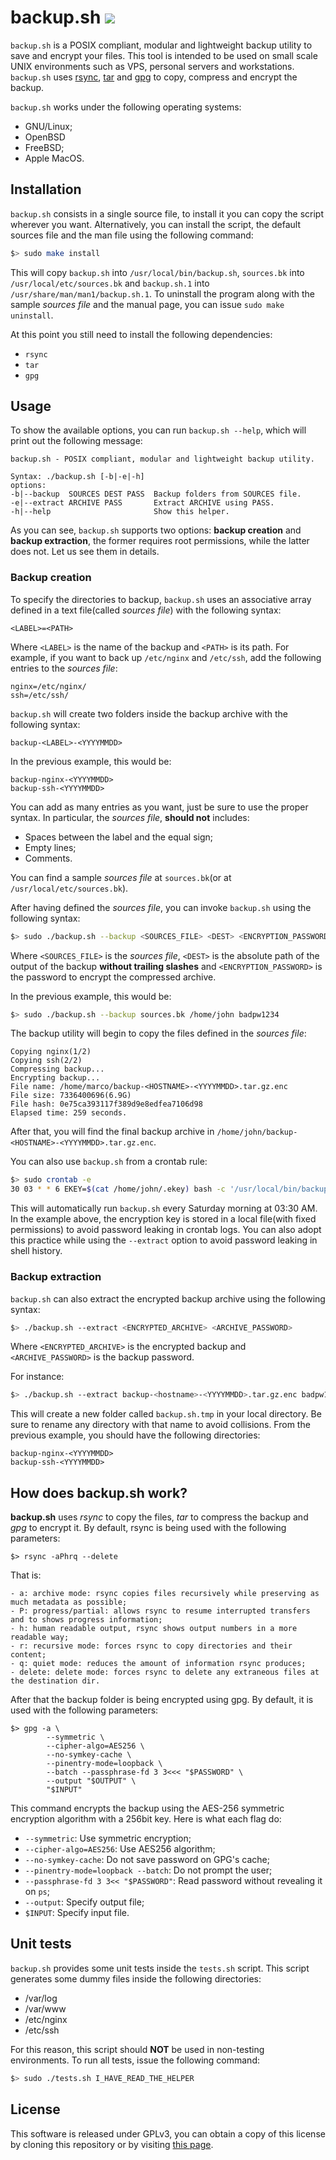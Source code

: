 # backup.sh ![](https://github.com/ceticamarco/backup.sh/actions/workflows/backup.sh.yml/badge.svg)
`backup.sh` is a POSIX compliant, modular and lightweight backup utility to save and encrypt your files.
This tool is intended to be used on small scale UNIX environments such as VPS, personal servers and
workstations. `backup.sh` uses [rsync](https://linux.die.net/man/1/rsync), [tar](https://linux.die.net/man/1/tar)
and [gpg](https://linux.die.net/man/1/gpg) to copy, compress and encrypt the backup. 

`backup.sh` works under the following operating systems: 
- GNU/Linux;
- OpenBSD
- FreeBSD;
- Apple MacOS.

## Installation
`backup.sh` consists in a single source file, to install it you can copy the script wherever you want.
Alternatively, you can install the script, the default sources file and the man file using the following command:
```sh
$> sudo make install
```
This will copy `backup.sh` into `/usr/local/bin/backup.sh`, `sources.bk` into `/usr/local/etc/sources.bk` and
`backup.sh.1` into `/usr/share/man/man1/backup.sh.1`. To uninstall the program along with the sample _sources file_ and the manual page,
you can issue `sudo make uninstall`.

At this point you still need to install the following dependencies:
- `rsync`
- `tar`
- `gpg`

## Usage
To show the available options, you can run `backup.sh --help`, which will print out the following message:
```text
backup.sh - POSIX compliant, modular and lightweight backup utility.

Syntax: ./backup.sh [-b|-e|-h]
options:
-b|--backup  SOURCES DEST PASS  Backup folders from SOURCES file.
-e|--extract ARCHIVE PASS       Extract ARCHIVE using PASS.
-h|--help                       Show this helper.
```

As you can see, `backup.sh` supports two options: **backup creation** and **backup extraction**, the former requires
root permissions, while the latter does not. Let us see them in details.

### Backup creation
To specify the directories to backup, `backup.sh` uses an associative array
defined in a text file(called _sources file_) with the following syntax:

```text
<LABEL>=<PATH>
```

Where `<LABEL>` is the name of the backup and `<PATH>` is its path. For example,
if you want to back up `/etc/nginx` and `/etc/ssh`, add the following entries to the _sources file_:

```text
nginx=/etc/nginx/
ssh=/etc/ssh/
```

`backup.sh` will create two folders inside the backup archive with the following syntax:
```text
backup-<LABEL>-<YYYYMMDD>
```

In the previous example, this would be:
```text
backup-nginx-<YYYYMMDD>
backup-ssh-<YYYYMMDD>
```

You can add as many entries as you want, just be sure to use the proper syntax. In particular,
the _sources file_, **should not** includes:
- Spaces between the label and the equal sign;  
- Empty lines;  
- Comments.

You can find a sample _sources file_ at `sources.bk`(or at `/usr/local/etc/sources.bk`).

After having defined the _sources file_, you can invoke `backup.sh` using the following syntax:
```sh
$> sudo ./backup.sh --backup <SOURCES_FILE> <DEST> <ENCRYPTION_PASSWORD>
```

Where `<SOURCES_FILE>` is the _sources file_, `<DEST>` is the absolute path of the output of the backup 
**without trailing slashes** and `<ENCRYPTION_PASSWORD>` is the password to encrypt the compressed archive.

In the previous example, this would be:
```sh
$> sudo ./backup.sh --backup sources.bk /home/john badpw1234
```

The backup utility will begin to copy the files defined in the _sources file_:
```text
Copying nginx(1/2)
Copying ssh(2/2)
Compressing backup...
Encrypting backup...
File name: /home/marco/backup-<HOSTNAME>-<YYYYMMDD>.tar.gz.enc
File size: 7336400696(6.9G)
File hash: 0e75ca393117f389d9e8edfea7106d98
Elapsed time: 259 seconds.
```

After that, you will find the final backup archive in `/home/john/backup-<HOSTNAME>-<YYYYMMDD>.tar.gz.enc`.

You can also use `backup.sh` from a crontab rule:
```sh
$> sudo crontab -e
30 03 * * 6 EKEY=$(cat /home/john/.ekey) bash -c '/usr/local/bin/backup.sh -b /usr/local/etc/sources.bk /home/john $EKEY' > /dev/null 2>&1

```

This will automatically run `backup.sh` every Saturday morning at 03:30 AM. In the example above, the encryption
key is stored in a local file(with fixed permissions) to avoid password leaking in crontab logs. You can also
adopt this practice while using the `--extract` option to avoid password leaking in shell history.

### Backup extraction
`backup.sh` can also extract the encrypted backup archive using the following syntax:

```sh
$> ./backup.sh --extract <ENCRYPTED_ARCHIVE> <ARCHIVE_PASSWORD>
```

Where `<ENCRYPTED_ARCHIVE>` is the encrypted backup and `<ARCHIVE_PASSWORD>` is the backup password.

For instance:

```sh
$> ./backup.sh --extract backup-<hostname>-<YYYYMMDD>.tar.gz.enc badpw1234
```

This will create a new folder called `backup.sh.tmp` in your local directory. Be sure to rename any directory
with that name to avoid collisions. From the previous example, you should have the following directories:
```text
backup-nginx-<YYYYMMDD>
backup-ssh-<YYYYMMDD>
```


## How does backup.sh work?
**backup.sh** uses _rsync_ to copy the files, _tar_ to compress the backup and _gpg_ to encrypt it. 
By default, rsync is being used with the following parameters:

```
$> rsync -aPhrq --delete
```

That is:

    - a: archive mode: rsync copies files recursively while preserving as much metadata as possible;  
    - P: progress/partial: allows rsync to resume interrupted transfers and to shows progress information;  
    - h: human readable output, rsync shows output numbers in a more readable way;  
    - r: recursive mode: forces rsync to copy directories and their content;  
    - q: quiet mode: reduces the amount of information rsync produces;  
    - delete: delete mode: forces rsync to delete any extraneous files at the destination dir.


After that the backup folder is being encrypted using gpg. By default, it is used with the following parameters:


```
$> gpg -a \
        --symmetric \
        --cipher-algo=AES256 \
        --no-symkey-cache \
        --pinentry-mode=loopback \
        --batch --passphrase-fd 3 3<<< "$PASSWORD" \
        --output "$OUTPUT" \
        "$INPUT"
```

This command encrypts the backup using the AES-256 symmetric encryption algorithm with a 256bit key. Here is what each flag do:
 - `--symmetric`: Use symmetric encryption;  
 - `--cipher-algo=AES256`: Use AES256 algorithm;  
 - `--no-symkey-cache`: Do not save password on GPG's cache;  
 - `--pinentry-mode=loopback --batch`: Do not prompt the user;  
 - `--passphrase-fd 3 3<< "$PASSWORD"`: Read password without revealing it on `ps`;  
 - `--output`: Specify output file;  
 - `$INPUT`: Specify input file.

## Unit tests
`backup.sh` provides some unit tests inside the `tests.sh` script. This script generates some dummy files inside the following
directories:
- /var/log
- /var/www
- /etc/nginx
- /etc/ssh

For this reason, this script should **NOT** be used in non-testing environments. To run all tests, issue the following command:
```sh
$> sudo ./tests.sh I_HAVE_READ_THE_HELPER
```

## License
This software is released under GPLv3, you can obtain a copy of this license by cloning this repository or by visiting 
[this page](https://choosealicense.com/licenses/gpl-3.0/).
